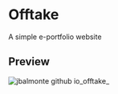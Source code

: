 # Offtake
A simple e-portfolio website

## Preview
![jbalmonte github io_offtake_](https://user-images.githubusercontent.com/45134925/156768009-c5b056b3-9e46-44c6-a110-733b5a86b6ab.png)
